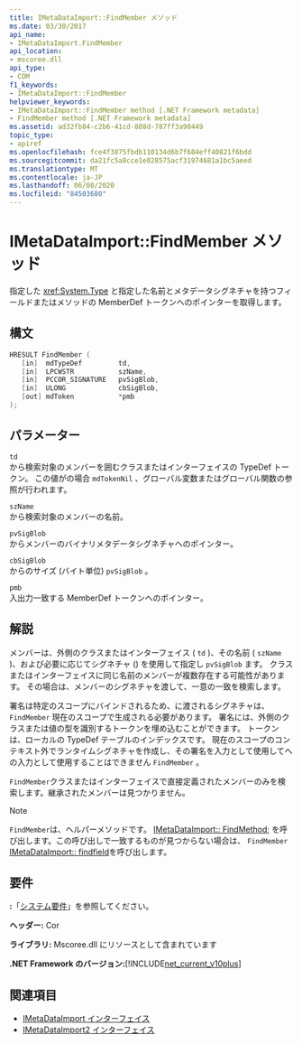 ```yaml
---
title: IMetaDataImport::FindMember メソッド
ms.date: 03/30/2017
api_name:
- IMetaDataImport.FindMember
api_location:
- mscoree.dll
api_type:
- COM
f1_keywords:
- IMetaDataImport::FindMember
helpviewer_keywords:
- IMetaDataImport::FindMember method [.NET Framework metadata]
- FindMember method [.NET Framework metadata]
ms.assetid: ad32fb84-c2b6-41cd-888d-787ff3a90449
topic_type:
- apiref
ms.openlocfilehash: fce4f3875fbdb110134d6b7f684eff40821f6bdd
ms.sourcegitcommit: da21fc5a8cce1e028575acf31974681a1bc5aeed
ms.translationtype: MT
ms.contentlocale: ja-JP
ms.lasthandoff: 06/08/2020
ms.locfileid: "84503680"
---
```

# <a name="imetadataimportfindmember-method"></a>IMetaDataImport::FindMember メソッド
指定した <xref:System.Type> と指定した名前とメタデータシグネチャを持つフィールドまたはメソッドの MemberDef トークンへのポインターを取得します。  
  
## <a name="syntax"></a>構文  
  
```cpp  
HRESULT FindMember (  
   [in]  mdTypeDef         td,  
   [in]  LPCWSTR           szName,
   [in]  PCCOR_SIGNATURE   pvSigBlob,
   [in]  ULONG             cbSigBlob,
   [out] mdToken           *pmb  
);  
```  
  
## <a name="parameters"></a>パラメーター  
 `td`  
 から検索対象のメンバーを囲むクラスまたはインターフェイスの TypeDef トークン。 この値がの場合 `mdTokenNil` 、グローバル変数またはグローバル関数の参照が行われます。  
  
 `szName`  
 から検索対象のメンバーの名前。  
  
 `pvSigBlob`  
 からメンバーのバイナリメタデータシグネチャへのポインター。  
  
 `cbSigBlob`  
 からのサイズ (バイト単位) `pvSigBlob` 。  
  
 `pmb`  
 入出力一致する MemberDef トークンへのポインター。  
  
## <a name="remarks"></a>解説  
 メンバーは、外側のクラスまたはインターフェイス ( `td` )、その名前 ( `szName` )、および必要に応じてシグネチャ () を使用して指定し `pvSigBlob` ます。 クラスまたはインターフェイスに同じ名前のメンバーが複数存在する可能性があります。 その場合は、メンバーのシグネチャを渡して、一意の一致を検索します。  
  
 署名は特定のスコープにバインドされるため、に渡されるシグネチャは、 `FindMember` 現在のスコープで生成される必要があります。 署名には、外側のクラスまたは値の型を識別するトークンを埋め込むことができます。 トークンは、ローカルの TypeDef テーブルのインデックスです。 現在のスコープのコンテキスト外でランタイムシグネチャを作成し、その署名を入力として使用してへの入力として使用することはできません `FindMember` 。  
  
 `FindMember`クラスまたはインターフェイスで直接定義されたメンバーのみを検索します。継承されたメンバーは見つかりません。  
  
> [!NOTE]
> `FindMember`は、ヘルパーメソッドです。 [IMetaDataImport:: FindMethod](imetadataimport-findmethod-method.md); を呼び出します。この呼び出しで一致するものが見つからない場合は、 `FindMember` [IMetaDataImport:: findfield](imetadataimport-findfield-method.md)を呼び出します。  
  
## <a name="requirements"></a>要件  
 **:**「[システム要件](../../get-started/system-requirements.md)」を参照してください。  
  
 **ヘッダー:** Cor  
  
 **ライブラリ:** Mscoree.dll にリソースとして含まれています  
  
 **.NET Framework のバージョン:**[!INCLUDE[net_current_v10plus](../../../../includes/net-current-v10plus-md.md)]  
  
## <a name="see-also"></a>関連項目

- [IMetaDataImport インターフェイス](imetadataimport-interface.md)
- [IMetaDataImport2 インターフェイス](imetadataimport2-interface.md)
